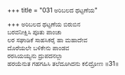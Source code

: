 +++
title = "031 ಅರಿಬಲದ ಥಟ್ಟಣೆಯ"

+++
ಅರಿಬಲದ ಥಟ್ಟಣೆಯ ಬಿರುಬಿನ  
ಬರವನೀಕ್ಷಿಸಿ ಪೂತು ಪಾಂಚಾ  
ಲರ ಸಘಾಡಿಕೆ ಸಾಹಸಿಕರೈ ಹಾ ಮಹಾದೇವ  
ದೊರೆಯಲೇ ಬಳಿಕೇನು ಪಾಂಡವ  
ರರಸಿಯಯ್ಯನು ದ್ರುಪದನಲ್ಲಾ  
ಹರಯೆನುತ ಗಹಗಹಿಸಿ ತಲೆದೂಗಿದನು ಕಲಿದ್ರೋಣ     ॥31॥